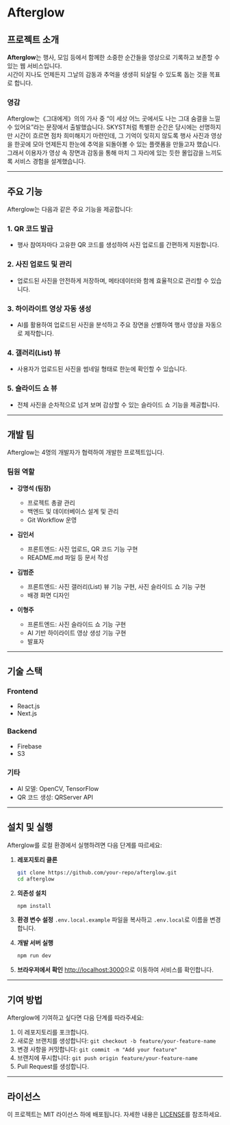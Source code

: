 # Afterglow

## 프로젝트 소개

**Afterglow**는 행사, 모임 등에서 함께한 소중한 순간들을 영상으로 기록하고 보존할 수 있는 웹 서비스입니다.  
시간이 지나도 언제든지 그날의 감동과 추억을 생생히 되살릴 수 있도록 돕는 것을 목표로 합니다.

### 영감

Afterglow는《그대에게》의의 가사 중 “이 세상 어느 곳에서도 나는 그대 숨결을 느낄 수 있어요”라는 문장에서 출발했습니다. SKYST처럼 특별한 순간은 당시에는 선명하지만 시간이 흐르면 점차 희미해지기 마련인데, 그 기억이 잊히지 않도록 행사 사진과 영상을 한곳에 모아 언제든지 한눈에 추억을 되돌아볼 수 있는 플랫폼을 만들고자 했습니다. 그래서 이용자가 영상 속 장면과 감동을 통해 마치 그 자리에 있는 듯한 몰입감을 느끼도록 서비스 경험을 설계했습니다.

---

## 주요 기능

Afterglow는 다음과 같은 주요 기능을 제공합니다:

### 1. QR 코드 발급

- 행사 참여자마다 고유한 QR 코드를 생성하여 사진 업로드를 간편하게 지원합니다.

### 2. 사진 업로드 및 관리

- 업로드된 사진을 안전하게 저장하며, 메타데이터와 함께 효율적으로 관리할 수 있습니다.

### 3. 하이라이트 영상 자동 생성

- AI를 활용하여 업로드된 사진을 분석하고 주요 장면을 선별하여 행사 영상을 자동으로 제작합니다.

### 4. 갤러리(List) 뷰

- 사용자가 업로드된 사진을 썸네일 형태로 한눈에 확인할 수 있습니다.

### 5. 슬라이드 쇼 뷰

- 전체 사진을 순차적으로 넘겨 보며 감상할 수 있는 슬라이드 쇼 기능을 제공합니다.

---

## 개발 팀

Afterglow는 4명의 개발자가 협력하여 개발한 프로젝트입니다.

### 팀원 역할

- **강명석 (팀장)**

  - 프로젝트 총괄 관리
  - 백엔드 및 데이터베이스 설계 및 관리
  - Git Workflow 운영

- **김인서**

  - 프론트엔드: 사진 업로드, QR 코드 기능 구현
  - README.md 파일 등 문서 작성

- **김범준**

  - 프론트엔드: 사진 갤러리(List) 뷰 기능 구현, 사진 슬라이드 쇼 기능 구현
  - 배경 화면 디자인

- **이형주**
  - 프론트엔드: 사진 슬라이드 쇼 기능 구현
  - AI 기반 하이라이트 영상 생성 기능 구현
  - 발표자

---

## 기술 스택

### Frontend

- React.js
- Next.js

### Backend

- Firebase
- S3

### 기타

- AI 모델: OpenCV, TensorFlow
- QR 코드 생성: QRServer API

---

## 설치 및 실행

Afterglow를 로컬 환경에서 실행하려면 다음 단계를 따르세요:

1. **레포지토리 클론**

   ```bash
   git clone https://github.com/your-repo/afterglow.git
   cd afterglow
   ```

2. **의존성 설치**

   ```bash
   npm install
   ```

3. **환경 변수 설정**
   `.env.local.example` 파일을 복사하고 `.env.local`로 이름을 변경합니다.

4. **개발 서버 실행**

   ```bash
   npm run dev
   ```

5. **브라우저에서 확인**
   [http://localhost:3000](http://localhost:3000)으로 이동하여 서비스를 확인합니다.

---

## 기여 방법

Afterglow에 기여하고 싶다면 다음 단계를 따라주세요:

1. 이 레포지토리를 포크합니다.
2. 새로운 브랜치를 생성합니다: `git checkout -b feature/your-feature-name`
3. 변경 사항을 커밋합니다: `git commit -m "Add your feature"`
4. 브랜치에 푸시합니다: `git push origin feature/your-feature-name`
5. Pull Request를 생성합니다.

---

## 라이선스

이 프로젝트는 MIT 라이선스 하에 배포됩니다. 자세한 내용은 [LICENSE](./LICENSE)를 참조하세요.

